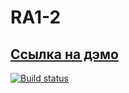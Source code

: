 # RA1-2

## [Ссылка на дэмо](https://sergexy.github.io/ra1-2/)

[![Build status](https://ci.appveyor.com/api/projects/status/8s8drjhb2aki55u2?svg=true)](https://ci.appveyor.com/project/SergExy/ra1-2)
